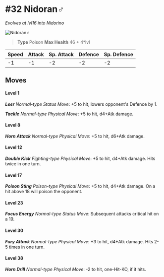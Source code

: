 # #32 Nidoran♂
*Evolves at lvl16 into Nidorino*

![Nidoran♂](https://img.pokemondb.net/sprites/home/normal/1x/nidoran-m.png)

> **Type** Poison
> **Max Health** 46 + 4\*lvl

| Speed | Attack | Sp. Attack | Defence | Sp. Defence |
| ----- | ------ | ---------- | ------- | ----------- |
| -1 | -1 | -2 | -2 | -2 |

## Moves
#### Level 1

***Leer** Normal-type Status Move*: +5 to hit, lowers opponent's Defence by 1.

***Tackle** Normal-type Physical Move*: +5 to hit, d4+Atk damage. 
#### Level 8

***Horn Attack** Normal-type Physical Move*: +5 to hit, d6+Atk damage. 
#### Level 12

***Double Kick** Fighting-type Physical Move*: +5 to hit, d4+Atk damage. Hits twice in one turn.
#### Level 17

***Poison Sting** Poison-type Physical Move*: +5 to hit, d4+Atk damage. On a hit above 18 will poison the opponent.
#### Level 23

***Focus Energy** Normal-type Status Move*: Subsequent attacks critical hit on a 19.
#### Level 30

***Fury Attack** Normal-type Physical Move*: +3 to hit, d4+Atk damage. Hits 2-5 times in one turn.
#### Level 38

***Horn Drill** Normal-type Physical Move*: -2 to hit, one-Hit-KO, if it hits.

